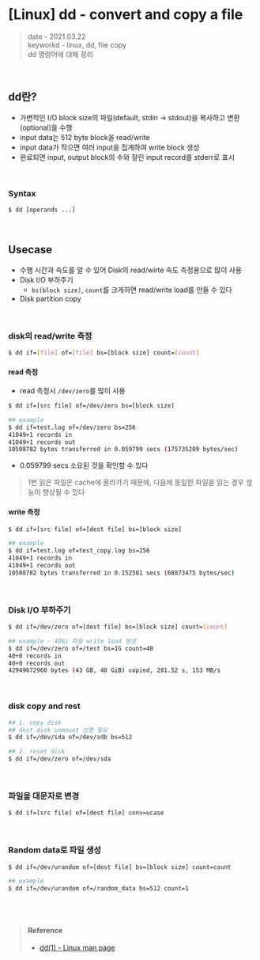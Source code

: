 # [Linux] dd - convert and copy a file
> date - 2021.03.22  
> keyworkd - linux, dd, file copy  
> dd 명령어에 대해 정리

<br>

## dd란?
* 가변적인 I/O block size의 파일(default, stdin -> stdout)을 복사하고 변환(optional)을 수행
* input data는 512 byte block을 read/write
* input data가 작으면 여러 input을 집계하여 write block 생성
* 완료되면 input, output block의 수와 잘린 input record를 stderr로 표시

<br>

### Syntax
```sh
$ dd [operands ...]
```


<br>

## Usecase
* 수행 시간과 속도를 알 수 있어 Disk의 read/wirte 속도 측정용으로 많이 사용
* Disk I/O 부하주기
  * `bs(block size)`, `count`를 크게하면 read/write load를 만들 수 있다
* Disk partition copy

<br>

### disk의 read/write 측정
```sh
$ dd if=[file] of=[file] bs=[block size] count=[count]
```

#### read 측정
* read 측정시 `/dev/zero`를 많이 사용
```sh
$ dd if=[src file] of=/dev/zero bs=[block size]

## example
$ dd if=test.log of=/dev/zero bs=256
41049+1 records in
41049+1 records out
10508782 bytes transferred in 0.059799 secs (175735209 bytes/sec)
```
* 0.059799 secs 소요된 것을 확인할 수 있다

> 1번 읽은 파일은 cache에 올라가기 때문에, 다음에 동일한 파일을 읽는 경우 성능이 향상될 수 있다

#### write 측정
```sh
$ dd if=[src file] of=[dest file] bs=[block size]

## example
$ dd if=test.log of=test_copy.log bs=256
41049+1 records in
41049+1 records out
10508782 bytes transferred in 0.152581 secs (68873475 bytes/sec)
```

<br>

### Disk I/O 부하주기
```sh
$ dd if=/dev/zero of=[dest file] bs=[block size] count=[count]

## example - 40Gi 파일 write load 발생
$ dd if=/dev/zero of=/test bs=1G count=40
40+0 records in
40+0 records out
42949672960 bytes (43 GB, 40 GiB) copied, 281.52 s, 153 MB/s
```

<br>

### disk copy and rest
```sh
## 1. copy disk
## dest disk unmount 선행 필요
$ dd if=/dev/sda of=/dev/sdb bs=512

## 2. reset disk
$ dd if=/dev/zero of=/dev/sda
```

<br>

### 파일을 대문자로 변경
```sh
$ dd if=[src file] of=[dest file] conv=ucase
```

<br>

### Random data로 파일 생성
```sh
$ dd if=/dev/urandom of=[dest file] bs=[block size] count=count

## example
$ dd if=/dev/urandom of=/random_data bs=512 count=1
```


<br><br>

> #### Reference
> * [dd(1) - Linux man page](https://linux.die.net/man/1/dd)
